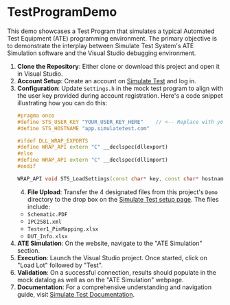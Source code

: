 # TestProgramDemo

This demo showcases a Test Program that simulates a typical Automated Test Equipment (ATE) programming environment. The primary objective is to demonstrate the interplay between Simulate Test System's ATE Simulation software and the Visual Studio debugging environment.

1. **Clone the Repository**: Either clone or download this project and open it in Visual Studio.
2. **Account Setup**: Create an account on [Simulate Test](https://app.simulatetest.com) and log in.
3. **Configuration**: Update `Settings.h` in the mock test program to align with the user key provided during account registration. Here's a code snippet illustrating how you can do this:
   ```cpp
   #pragma once
   #define STS_USER_KEY "YOUR_USER_KEY_HERE"    // <-- Replace with your user key
   #define STS_HOSTNAME "app.simulatetest.com"

   #ifdef DLL_WRAP_EXPORTS
   #define WRAP_API extern "C" __declspec(dllexport)
   #else
   #define WRAP_API extern "C" __declspec(dllimport)
   #endif

   WRAP_API void STS_LoadSettings(const char* key, const char* hostname);
   ```
   4. **File Upload**: Transfer the 4 designated files from this project's `Demo` directory to the drop box on the [Simulate Test setup page](https://app.simulatetest.com). The files include:
   - `Schematic.PDF`
   - `IPC2581.xml`
   - `Tester1_PinMapping.xlsx`
   - `DUT_Info.xlsx`
5. **ATE Simulation**: On the website, navigate to the "ATE Simulation" section.
6. **Execution**: Launch the Visual Studio project. Once started, click on "Load Lot" followed by "Test".
7. **Validation**: On a successful connection, results should populate in the mock datalog as well as on the "ATE Simulation" webpage.
8. **Documentation**: For a comprehensive understanding and navigation guide, visit [Simulate Test Documentation](https://docs.simulatetest.com).
